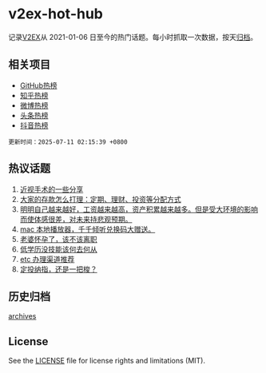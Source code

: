 # v2ex-hot-hub

 记录[V2EX](https://www.v2ex.com/)从 2021-01-06 日至今的热门话题。每小时抓取一次数据，按天[归档](archives)。
 
 ## 相关项目

- [GitHub热榜](https://github.com/lonnyzhang423/github-hot-hub)
- [知乎热榜](https://github.com/lonnyzhang423/zhihu-hot-hub)
- [微博热榜](https://github.com/lonnyzhang423/weibo-hot-hub)
- [头条热榜](https://github.com/lonnyzhang423/toutiao-hot-hub)
- [抖音热榜](https://github.com/lonnyzhang423/douyin-hot-hub)


 `更新时间：2025-07-11 02:15:39 +0800`

## 热议话题

1. [近视手术的一些分享](https://www.v2ex.com/t/1144188)
1. [大家的存款怎么打理：定期、理财、投资等分配方式](https://www.v2ex.com/t/1144148)
1. [明明自己越来越好，工资越来越高，资产积累越来越多。但是受大环境的影响而使体感很差，对未来持悲观预期。](https://www.v2ex.com/t/1144164)
1. [mac 本地播放器，千千倾听兑换码大赠送。](https://www.v2ex.com/t/1144307)
1. [老婆怀孕了，该不该离职](https://www.v2ex.com/t/1144145)
1. [低学历没技能该何去何从](https://www.v2ex.com/t/1144238)
1. [etc 办理渠道推荐](https://www.v2ex.com/t/1144154)
1. [定投纳指，还是一把梭？](https://www.v2ex.com/t/1144169)

## 历史归档

[archives](archives)

## License

See the [LICENSE](LICENSE) file for license rights and limitations (MIT).

